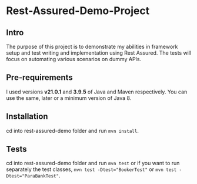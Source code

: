 # Rest-Assured-Demo-Project

## Intro

The purpose of this project is to demonstrate my abilities in framework setup and test writing and implementation using Rest Assured. The tests will focus on automating various scenarios on dummy APIs.

## Pre-requirements

I used versions **v21.0.1** and **3.9.5** of Java and Maven respectively. You can use the same, later or a minimum version of Java 8.

## Installation

cd into rest-assured-demo folder and run `mvn install`.

## Tests

cd into rest-assured-demo folder and run `mvn test` or if you want to run separately the test classes, `mvn test -Dtest="BookerTest"` or `mvn test -Dtest="ParaBankTest"`.
